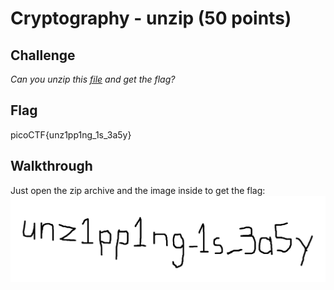 
# Cryptography - unzip (50 points)

## Challenge

*Can you unzip this [file](flag.zip) and get the flag?*

## Flag

picoCTF{unz1pp1ng_1s_3a5y}

## Walkthrough

Just open the zip archive and the image inside to get the flag:
![Image](./_images/forensics_unzip_image.png)
